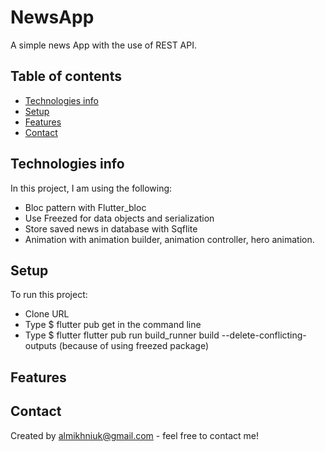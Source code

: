# NewsApp

A simple news App with the use of REST API.


## Table of contents
* [Technologies info](#technologies_info)
* [Setup](#setup)
* [Features](#features)
* [Contact](#contact)


## Technologies info
In this project, I am using the following: 
* Bloc pattern with Flutter_bloc
* Use Freezed for data objects and serialization
* Store saved news in database with Sqflite
* Animation with animation builder, animation controller, hero animation.


## Setup
To run this project:
* Clone URL
* Type $ flutter pub get in the command line
* Type $ flutter flutter pub run build_runner build --delete-conflicting-outputs (because  of using freezed package)

## Features



## Contact
Created by almikhniuk@gmail.com - feel free to contact me!
